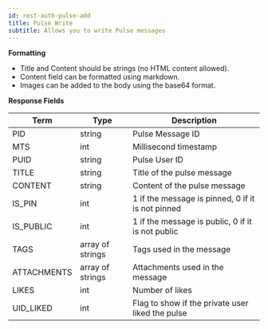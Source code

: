 ```yaml
---
id: rest-auth-pulse-add
title: Pulse Write
subtitle: Allows you to write Pulse messages
---
```


**Formatting**

* Title and Content should be strings (no HTML content allowed).
* Content field can be formatted using markdown.
* Images can be added to the body using the base64 format.

**Response Fields**

Term | Type | Description
-- | -- | --
PID|  string | Pulse Message ID
MTS  |  int  |  Millisecond timestamp
PUID|  string | Pulse User ID
TITLE|  string | Title of the pulse message
CONTENT|  string | Content of the pulse message
IS_PIN|  int| 1 if the message is pinned, 0 if it is not pinned
IS_PUBLIC|  int| 1 if the message is public, 0 if it is not public
TAGS| array of strings | Tags used in the message
ATTACHMENTS| array of strings | Attachments used in the message
LIKES |  int  |  Number of likes
UID_LIKED | int | Flag to show if the private user liked the pulse
